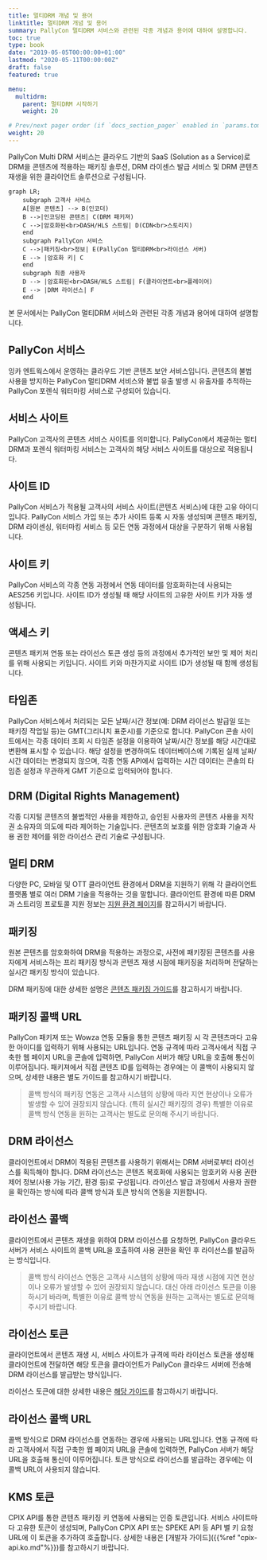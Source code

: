```yaml
---
title: 멀티DRM 개념 및 용어
linktitle: 멀티DRM 개념 및 용어
summary: PallyCon 멀티DRM 서비스와 관련된 각종 개념과 용어에 대하여 설명합니다.
toc: true
type: book
date: "2019-05-05T00:00:00+01:00"
lastmod: "2020-05-11T00:00:00Z"
draft: false
featured: true

menu:
  multidrm:
    parent: 멀티DRM 시작하기
    weight: 20

# Prev/next pager order (if `docs_section_pager` enabled in `params.toml`)
weight: 20
---
```


PallyCon Multi DRM 서비스는 클라우드 기반의 SaaS (Solution as a Service)로 DRM을 콘텐츠에 적용하는 패키징 솔루션, DRM 라이센스 발급 서비스 및 DRM 콘텐츠 재생을 위한 클라이언트 솔루션으로 구성됩니다.

```mermaid
graph LR;
    subgraph 고객사 서비스
    A[원본 콘텐츠] --> B(인코더)
    B -->|인코딩된 콘텐츠| C(DRM 패키져)
    C -->|암호화된<br>DASH/HLS 스트림| D(CDN<br>스토리지)
    end
    subgraph PallyCon 서비스
    C -->|패키징<br>정보| E(PallyCon 멀티DRM<br>라이선스 서버)
    E --> |암호화 키| C
    end
    subgraph 최종 사용자
    D --> |암호화된<br>DASH/HLS 스트림| F(클라이언트<br>플레이어)
    E --> |DRM 라이선스| F
    end
```

본 문서에서는 PallyCon 멀티DRM 서비스와 관련된 각종 개념과 용어에 대하여 설명합니다.

## PallyCon 서비스

잉카 엔트웍스에서 운영하는 클라우드 기반 콘텐츠 보안 서비스입니다. 콘텐츠의 불법 사용을 방지하는 PallyCon 멀티DRM 서비스와 불법 유출 발생 시 유출자를 추적하는 PallyCon 포렌식 워터마킹 서비스로 구성되어 있습니다.

## 서비스 사이트

PallyCon 고객사의 콘텐츠 서비스 사이트를 의미합니다. PallyCon에서 제공하는 멀티DRM과 포렌식 워터마킹 서비스는 고객사의 해당 서비스 사이트를 대상으로 적용됩니다.

## 사이트 ID

PallyCon 서비스가 적용될 고객사의 서비스 사이트(콘텐츠 서비스)에 대한 고유 아이디입니다. PallyCon 서비스 가입 또는 추가 사이트 등록 시 자동 생성되며 콘텐츠 패키징, DRM 라이센싱, 워터마킹 서비스 등 모든 연동 과정에서 대상을 구분하기 위해 사용됩니다.

## 사이트 키

PallyCon 서비스의 각종 연동 과정에서 연동 데이터를 암호화하는데 사용되는 AES256 키입니다. 사이트 ID가 생성될 때 해당 사이트의 고유한 사이트 키가 자동 생성됩니다.

## 액세스 키

콘텐츠 패키져 연동 또는 라이선스 토큰 생성 등의 과정에서 추가적인 보안 및 제어 처리를 위해 사용되는 키입니다. 사이트 키와 마찬가지로 사이트 ID가 생성될 때 함께 생성됩니다.

## 타임존

PallyCon 서비스에서 처리되는 모든 날짜/시간 정보(예: DRM 라이선스 발급일 또는 패키징 작업일 등)는 GMT(그리니치 표준시)를 기준으로 합니다. PallyCon 콘솔 사이트에서는 각종 데이터 조회 시 타임존 설정을 이용하여 날짜/시간 정보를 해당 시간대로 변환해 표시할 수 있습니다. 해당 설정을 변경하여도 데이터베이스에 기록된 실제 날짜/시간 데이터는 변경되지 않으며, 각종 연동 API에서 입력하는 시간 데이터는 콘솔의 타임존 설정과 무관하게 GMT 기준으로 입력되어야 합니다.

## DRM (Digital Rights Management)

각종 디지털 콘텐츠의 불법적인 사용을 제한하고, 승인된 사용자의 콘텐츠 사용을 저작권 소유자의 의도에 따라 제어하는 기술입니다. 콘텐츠의 보호를 위한 암호화 기술과 사용 권한 제어를 위한 라이선스 관리 기술로 구성됩니다.

## 멀티 DRM

다양한 PC, 모바일 및 OTT 클라이언트 환경에서 DRM을 지원하기 위해 각 클라이언트 플랫폼 별로 여러 DRM 기술을 적용하는 것을 말합니다. 클라이언트 환경에 따른 DRM과 스트리밍 프로토콜 지원 정보는 [지원 환경 페이지](./supported-env)를 참고하시기 바랍니다.

## 패키징

원본 콘텐츠를 암호화하여 DRM을 적용하는 과정으로, 사전에 패키징된 콘텐츠를 사용자에게 서비스하는 프리 패키징 방식과 콘텐츠 재생 시점에 패키징을 처리하며 전달하는 실시간 패키징 방식이 있습니다.

DRM 패키징에 대한 상세한 설명은 [콘텐츠 패키징 가이드](/ko/multidrm/packaging)를 참고하시기 바랍니다.

## 패키징 콜백 URL

PallyCon 패키져 또는 Wowza 연동 모듈을 통한 콘텐츠 패키징 시 각 콘텐츠마다 고유한 아이디를 입력하기 위해 사용되는 URL입니다. 연동 규격에 따라 고객사에서 직접 구축한 웹 페이지 URL을 콘솔에 입력하면, PallyCon 서버가 해당 URL을 호출해 통신이 이루어집니다. 패키져에서 직접 콘텐츠 ID를 입력하는 경우에는 이 콜백이 사용되지 않으며, 상세한 내용은 별도 가이드를 참고하시기 바랍니다.

> 콜백 방식의 패키징 연동은 고객사 시스템의 상황에 따라 지연 현상이나 오류가 발생할 수 있어 권장되지 않습니다. (특히 실시간 패키징의 경우) 특별한 이유로 콜백 방식 연동을 원하는 고객사는 별도로 문의해 주시기 바랍니다.

## DRM 라이선스

클라이언트에서 DRM이 적용된 콘텐츠를 사용하기 위해서는 DRM 서버로부터 라이선스를 획득해야 합니다. DRM 라이선스는 콘텐츠 복호화에 사용되는 암호키와 사용 권한 제어 정보(사용 가능 기간, 환경 등)로 구성됩니다. 라이선스 발급 과정에서 사용자 권한을 확인하는 방식에 따라 콜백 방식과 토큰 방식의 연동을 지원합니다.

## 라이선스 콜백

클라이언트에서 콘텐츠 재생을 위하여 DRM 라이선스를 요청하면, PallyCon 클라우드 서버가 서비스 사이트의 콜백 URL을 호출하여 사용 권한을 확인 후 라이선스를 발급하는 방식입니다.

> 콜백 방식 라이선스 연동은 고객사 시스템의 상황에 따라 재생 시점에 지연 현상이나 오류가 발생할 수 있어 권장되지 않습니다. 대신 아래 라이선스 토큰을 이용하시기 바라며, 특별한 이유로 콜백 방식 연동을 원하는 고객사는 별도로 문의해 주시기 바랍니다.

## 라이선스 토큰

클라이언트에서 콘텐츠 재생 시, 서비스 사이트가 규격에 따라 라이선스 토큰을 생성해 클라이언트에 전달하면 해당 토큰을 클라이언트가 PallyCon 클라우드 서버에 전송해 DRM 라이선스를 발급받는 방식입니다.

라이선스 토큰에 대한 상세한 내용은 [해당 가이드](/ko/multidrm/license/license-token)를 참고하시기 바랍니다.

## 라이선스 콜백 URL

콜백 방식으로 DRM 라이선스를 연동하는 경우에 사용되는 URL입니다. 연동 규격에 따라 고객사에서 직접 구축한 웹 페이지 URL을 콘솔에 입력하면, PallyCon 서버가 해당 URL을 호출해 통신이 이루어집니다. 토큰 방식으로 라이선스를 발급하는 경우에는 이 콜백 URL이 사용되지 않습니다.

## KMS 토큰

CPIX API를 통한 콘텐츠 패키징 키 연동에 사용되는 인증 토큰입니다. 서비스 사이트마다 고유한 토큰이 생성되며, PallyCon CPIX API 또는 SPEKE API 등 API 별 키 요청 URL에 이 토큰을 추가하여 호출합니다. 상세한 내용은 [개발자 가이드]({{%ref "cpix-api.ko.md"%}})를 참고하시기 바랍니다.
